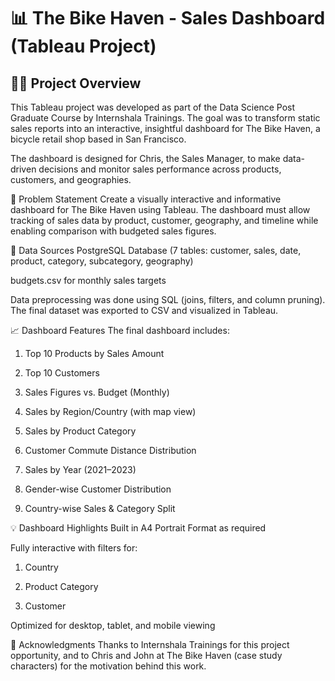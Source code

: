 # 📊 The Bike Haven - Sales Dashboard (Tableau Project)

## 🚴‍♂️ Project Overview
This Tableau project was developed as part of the Data Science Post Graduate Course by Internshala Trainings. The goal was to transform static sales reports into an interactive, insightful dashboard for The Bike Haven, a bicycle retail shop based in San Francisco.

The dashboard is designed for Chris, the Sales Manager, to make data-driven decisions and monitor sales performance across products, customers, and geographies.

📝 Problem Statement
Create a visually interactive and informative dashboard for The Bike Haven using Tableau. The dashboard must allow tracking of sales data by product, customer, geography, and timeline while enabling comparison with budgeted sales figures.

📂 Data Sources
PostgreSQL Database (7 tables: customer, sales, date, product, category, subcategory, geography)

budgets.csv for monthly sales targets

Data preprocessing was done using SQL (joins, filters, and column pruning). The final dataset was exported to CSV and visualized in Tableau.

📈 Dashboard Features
The final dashboard includes:

1) Top 10 Products by Sales Amount

2) Top 10 Customers

3) Sales Figures vs. Budget (Monthly)

4) Sales by Region/Country (with map view)

5) Sales by Product Category

6) Customer Commute Distance Distribution

7) Sales by Year (2021–2023)

8) Gender-wise Customer Distribution

9) Country-wise Sales & Category Split

💡 Dashboard Highlights
Built in A4 Portrait Format as required

Fully interactive with filters for:

1) Country

2) Product Category

3) Customer

Optimized for desktop, tablet, and mobile viewing


🙌 Acknowledgments
Thanks to Internshala Trainings for this project opportunity, and to Chris and John at The Bike Haven (case study characters) for the motivation behind this work.

